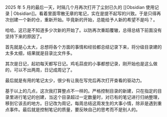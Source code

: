 

2025 年 5 月的最后一天，时隔几个月再次打开了尘封已久的 [[Obsidian 使用记录 | Obsidian]]。看着里面零散无章的笔记，实在是提不起写的兴致。于是只得再次创建一个新的仓，重新开始。毕竟新的开始，总能给予人新的希望不是吗？。

哈哈，这已是不知道多少次新的开始了。以防再次重蹈覆辙，总得总结下前面没有坚持下来的原因了。

首先就是心太大，总想将各个方面的事情和经验都总结记录下来，将分级目录建的太多太细，结果就是目录比文件多。

其次是日记，起初每天都写日记。鸡毛蒜皮的小事都想记录，刚开始也是这么做的，可以不出两周，日记成周记了。

最后就是有用的笔记太少，很少有让我在写完后再次打开查看的驱动力。

基于以上的几点，这次我打算整点不一样的。严格控制目录的新建，只在指定的目录里进行笔记的创建，当这个目录超过一定数量时，对已有的笔记进行归纳整理，移到它该去的地方。日记改为周记，每周总结这周发生的大事小情，除非是遇到重点事件。最后就是控制笔记的质量，要反映自己的思考而不是别人的。